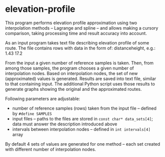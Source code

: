 # elevation-profile

This program performs elevation profile approximation using two interpolation methods – Lagrange and spline – and allows making a cursory comparison, taking processing time and result accuracy into account.

As an input program takes text file describing elevation profile of some route. The file contains rows with data in the form of: distance<space>height, e.g.: 1.43 17.2

From the input a given number of reference samples is taken. Then, from among those samples, the program chooses a given number of interpolation nodes. Based on interpolation nodes, the set of new (approximated) values is generated.
Results are saved into text file, similar to that containing input. The additional Python script uses those results to generate graphs showing the original and the approximated routes.
  
Following parameters are adjustable:
  * number of reference samples (rows) taken from the input file – defined by `#define SAMPLES`
  * input files – paths to the files are stored in `const char* data_sets[4]`; data must answer the description introduced above
  * intervals between interpolation nodes – defined in `int intervals[4]` array
  
By default 4 sets of values are generated for one method – each set created with different number of interpolation nodes.

